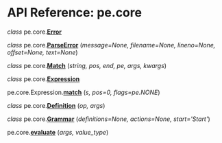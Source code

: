 
# API Reference: pe.core


*class* pe.core.**<a id="Error" href="#Error">Error</a>**

*class* pe.core.**<a id="ParseError" href="#ParseError">ParseError</a>**
(*message=None, filename=None, lineno=None, offset=None, text=None*)

*class* pe.core.**<a id="Match" href="#Match">Match</a>**
(*string, pos, end, pe, args, kwargs*)

*class* pe.core.**<a id="Expression" href="#Expression">Expression</a>**

pe.core.Expression.**<a id="Expression-match" href="#Expression-match">match</a>**
(*s, pos=0, flags=pe.NONE*)

*class* pe.core.**<a id="Definition" href="#Definition">Definition</a>**
(*op, args*)

*class* pe.core.**<a id="Grammar" href="#Grammar">Grammar</a>**
(*definitions=None, actions=None, start='Start'*)

pe.core.**<a id="evaluate" href="#evaluate">evaluate</a>**
(*args, value_type*)
